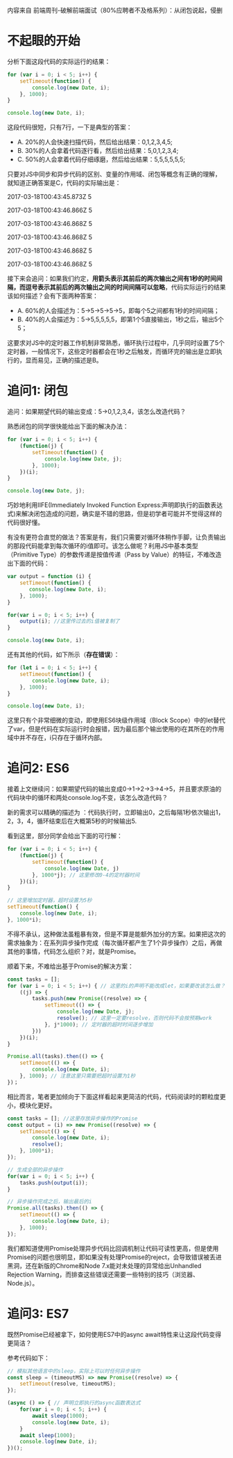 内容来自 前端周刊-破解前端面试（80%应聘者不及格系列）：从闭包说起，侵删

# 不起眼的开始

分析下面这段代码的实际运行的结果：

```javascript
for (var i = 0; i < 5; i++) {
    setTimeout(function() {
        console.log(new Date, i);
    }, 1000);
}

console.log(new Date, i);
```

这段代码很短，只有7行，一下是典型的答案：

- A. 20%的人会快速扫描代码，然后给出结果：0,1,2,3,4,5;
- B. 30%的人会拿着代码逐行看，然后给出结果：5,0,1,2,3,4;
- C. 50%的人会拿着代码仔细琢磨，然后给出结果：5,5,5,5,5,5;

只要对JS中同步和异步代码的区别、变量的作用域、闭包等概念有正确的理解，就知道正确答案是C，代码的实际输出是：

2017-03-18T00:43:45.873Z 5

2017-03-18T00:43:46.866Z 5

2017-03-18T00:43:46.868Z 5

2017-03-18T00:43:46.868Z 5

2017-03-18T00:43:46.868Z 5

2017-03-18T00:43:46.868Z 5

接下来会追问：如果我们约定，**用箭头表示其前后的两次输出之间有1秒的时间间隔，而逗号表示其前后的两次输出之间的时间间隔可以忽略**，代码实际运行的结果该如何描述？会有下面两种答案：

- A. 60%的人会描述为：5->5->5->5->5，即每个5之间都有1秒的时间间隔；
- B. 40%的人会描述为：5->5,5,5,5,5，即第1个5直接输出，1秒之后，输出5个5；

这要求对JS中的定时器工作机制非常熟悉，循环执行过程中，几乎同时设置了5个定时器，一般情况下，这些定时器都会在1秒之后触发，而循环完的输出是立即执行的，显而易见，正确的描述是B。

# 追问1: 闭包

追问：如果期望代码的输出变成：5->0,1,2,3,4，该怎么改造代码？

熟悉闭包的同学很快能给出下面的解决办法：

```javascript
for (var i = 0; i < 5; i++) {
    (function(j) {
        setTimeout(function() {
            console.log(new Date, j);
        }, 1000);
    })(i);
}

console.log(new Date, j);
```

巧妙地利用IIFE(Immediately Invoked Function Express:声明即执行的函数表达式)来解决闭包造成的问题，确实是不错的思路，但是初学者可能并不觉得这样的代码很好懂。

有没有更符合直觉的做法？答案是有，我们只需要对循环体稍作手脚，让负责输出的那段代码能拿到每次循环的i值即可。该怎么做呢？利用JS中基本类型（Primitive Type）的参数传递是按值传递（Pass by Value）的特征，不难改造出下面的代码：

```javascript
var output = function (i) {
    setTimeout(function() {
       console.log(new Date, i); 
    }, 1000);
}

for(var i = 0; i < 5; i++) {
    output(i); //这里传过去的i值被复制了
}

console.log(new Date, i);
```

还有其他的代码，如下所示（**存在错误**）：

```javascript
for (let i = 0; i < 5; i++) {
    setTimeout(function() {
        console.log(new Date, i);
    }, 1000);
}

console.log(new Date, i);
```

这里只有个非常细微的变动，即使用ES6块级作用域（Block Scope）中的let替代了var，但是代码在实际运行时会报错，因为最后那个输出使用的i在其所在的作用域中并不存在，i只存在于循环内部。

# 追问2: ES6

接着上文继续问：如果期望代码的输出变成0->1->2->3->4->5，并且要求原油的代码块中的循环和两处console.log不变，该怎么改造代码？

新的需求可以精确的描述为 ：代码执行时，立即输出0，之后每隔1秒依次输出1，2，3，4，循环结束后在大概第5秒的时候输出5.

看到这里，部分同学会给出下面的可行解：

```javascript
for (var i = 0; i < 5; i++) {
    (function(j) {
        setTimeout(function() {
            console.log(new Date, j)
        }, 1000*j); // 这里修改0-4的定时器时间
    })(i);
}

// 这里增加定时器，超时设置为5秒
setTimeout(function() {
    console.log(new Date, i);
}, 1000*i);
```

不得不承认，这种做法虽粗暴有效，但是不算是能额外加分的方案。如果把这次的需求抽象为：在系列异步操作完成（每次循环都产生了1个异步操作）之后，再做其他的事情，代码怎么组织？对，就是Promise。

顺着下来，不难给出基于Promise的解决方案：

```javascript
const tasks = [];
for (var i = 0; i < 5; i++) { // 这里的i的声明不能改成let，如果要改该怎么做？
    ((j) => {
        tasks.push(new Promise((resolve) => {
            setTimeout(() => {
                console.log(new Date, j);
                resolve(); // 这里一定要resolve，否则代码不会按预期work
            }, j*1000); // 定时器的超时时间逐步增加
        }))
    })(i);
}

Promise.all(tasks).then(() => {
    setTimeout(() => {
        console.log(new Date, i);
    }, 1000); // 注意这里只需要把超时设置为1秒
})；
```

相比而言，笔者更加倾向于下面这样看起来更简洁的代码，代码阅读时的颗粒度更小，模块化更好。

```javascript
const tasks = []; //这里存放异步操作的Promise
const output = (i) => new Promise((resolve) => {
    setTimeout(() => {
        console.log(new Date, i);
        resolve();
    }, 1000*i);
});

// 生成全部的异步操作
for(var i = 0; i < 5; i++) {
    tasks.push(output(i));
}

// 异步操作完成之后，输出最后的i
Promise.all(tasks).then(() => {
    setTimeout(() => {
        console.log(new Date, i);
    }, 1000);
});
```

我们都知道使用Promise处理异步代码比回调机制让代码可读性更高，但是使用Promise的问题也很明显，即如果没有处理Promise的reject，会导致错误被丢进黑洞，还在新版的Chrome和Node 7.x能对未处理的异常给出Unhandled Rejection Warning，而排查这些错误还需要一些特别的技巧（浏览器、Node.js）。

# 追问3: ES7

既然Promise已经被拿下，如何使用ES7中的async await特性来让这段代码变得更简洁？

参考代码如下：

```javascript
// 模拟其他语言中的sleep，实际上可以时任何异步操作
const sleep = (timeoutMS) => new Promise((resolve) => {
    setTimeout(resolve, timeoutMS);
});

(async () => { // 声明立即执行的async函数表达式
    for(var i = 0; i < 5; i++) {
        await sleep(1000);
        console.log(new Date, i);
    }
    await sleep(1000);
    console.log(new Date, i);
})();
```


